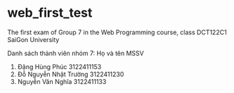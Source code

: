 # web_first_test
The first exam of Group 7 in the Web Programming course, class DCT122C1 SaiGon University

Danh sách thành viên nhóm 7:
    Họ và tên                     MSSV
1. Đặng Hùng Phúc              3122411153
2. Đỗ Nguyễn Nhật Trường       3122411230
3. Nguyễn Văn Nghĩa            3122411133

